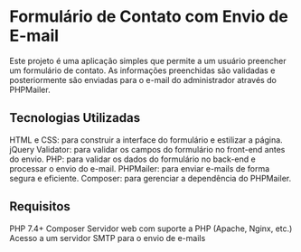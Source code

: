 # Formulário de Contato com Envio de E-mail

Este projeto é uma aplicação simples que permite a um usuário preencher um formulário de contato. As informações preenchidas são validadas e posteriormente são enviadas para o e-mail do administrador através do PHPMailer.

## Tecnologias Utilizadas

HTML e CSS: para construir a interface do formulário e estilizar a página.
jQuery Validator: para validar os campos do formulário no front-end antes do envio.
PHP: para validar os dados do formulário no back-end e processar o envio do e-mail.
PHPMailer: para enviar e-mails de forma segura e eficiente.
Composer: para gerenciar a dependência do PHPMailer.

## Requisitos
PHP 7.4+
Composer
Servidor web com suporte a PHP (Apache, Nginx, etc.)
Acesso a um servidor SMTP para o envio de e-mails
